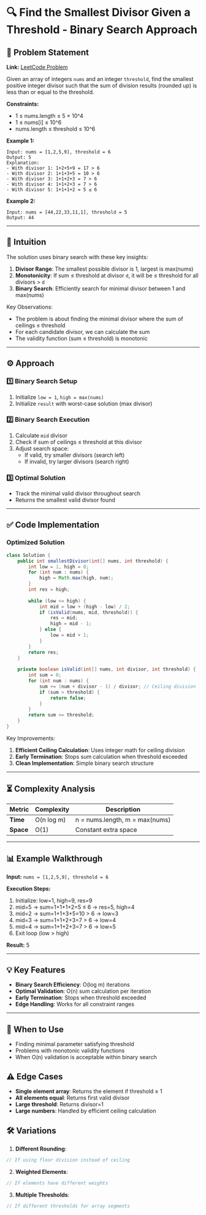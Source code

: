 # 🔍 Find the Smallest Divisor Given a Threshold - Binary Search Approach

## 📜 Problem Statement
**Link:** [LeetCode Problem](https://leetcode.com/problems/find-the-smallest-divisor-given-a-threshold/description/)

Given an array of integers `nums` and an integer `threshold`, find the smallest positive integer divisor such that the sum of division results (rounded up) is less than or equal to the threshold.

**Constraints:**
- 1 ≤ nums.length ≤ 5 × 10^4
- 1 ≤ nums[i] ≤ 10^6
- nums.length ≤ threshold ≤ 10^6

**Example 1:**
```text
Input: nums = [1,2,5,9], threshold = 6
Output: 5
Explanation:
- With divisor 1: 1+2+5+9 = 17 > 6
- With divisor 2: 1+1+3+5 = 10 > 6
- With divisor 3: 1+1+2+3 = 7 > 6
- With divisor 4: 1+1+2+3 = 7 > 6
- With divisor 5: 1+1+1+2 = 5 ≤ 6
```

**Example 2:**
```text
Input: nums = [44,22,33,11,1], threshold = 5
Output: 44
```

---

## 🧠 Intuition
The solution uses binary search with these key insights:
1. **Divisor Range**: The smallest possible divisor is 1, largest is max(nums)
2. **Monotonicity**: If sum ≤ threshold at divisor `d`, it will be ≤ threshold for all divisors > `d`
3. **Binary Search**: Efficiently search for minimal divisor between 1 and max(nums)

Key Observations:
- The problem is about finding the minimal divisor where the sum of ceilings ≤ threshold
- For each candidate divisor, we can calculate the sum
- The validity function (sum ≤ threshold) is monotonic

---

## ⚙️ Approach
### **1️⃣ Binary Search Setup**
1. Initialize `low = 1`, `high = max(nums)`
2. Initialize `result` with worst-case solution (max divisor)

### **2️⃣ Binary Search Execution**
1. Calculate `mid` divisor
2. Check if sum of ceilings ≤ threshold at this divisor
3. Adjust search space:
   - If valid, try smaller divisors (search left)
   - If invalid, try larger divisors (search right)

### **3️⃣ Optimal Solution**
- Track the minimal valid divisor throughout search
- Returns the smallest valid divisor found

---

## ✅ Code Implementation

### Optimized Solution
```java
class Solution {
    public int smallestDivisor(int[] nums, int threshold) {
        int low = 1, high = 0;
        for (int num : nums) {
            high = Math.max(high, num);
        }
        int res = high;
        
        while (low <= high) {
            int mid = low + (high - low) / 2;
            if (isValid(nums, mid, threshold)) {
                res = mid;
                high = mid - 1;
            } else {
                low = mid + 1;
            }
        }
        return res;
    }
    
    private boolean isValid(int[] nums, int divisor, int threshold) {
        int sum = 0;
        for (int num : nums) {
            sum += (num + divisor - 1) / divisor; // Ceiling division
            if (sum > threshold) {
                return false;
            }
        }
        return sum <= threshold;
    }
}
```

Key Improvements:
1. **Efficient Ceiling Calculation**: Uses integer math for ceiling division
2. **Early Termination**: Stops sum calculation when threshold exceeded
3. **Clean Implementation**: Simple binary search structure

---

## ⏳ Complexity Analysis
| Metric          | Complexity | Description |
|-----------------|------------|-------------|
| **Time**        | O(n log m) | n = nums.length, m = max(nums) |
| **Space**       | O(1)       | Constant extra space |

---

## 📊 Example Walkthrough

**Input:** `nums = [1,2,5,9], threshold = 6`

**Execution Steps:**
1. Initialize: low=1, high=9, res=9
2. mid=5 → sum=1+1+1+2=5 ≤ 6 → res=5, high=4
3. mid=2 → sum=1+1+3+5=10 > 6 → low=3
4. mid=3 → sum=1+1+2+3=7 > 6 → low=4
5. mid=4 → sum=1+1+2+3=7 > 6 → low=5
6. Exit loop (low > high)

**Result:** 5

---

## 💡 Key Features
- **Binary Search Efficiency**: O(log m) iterations
- **Optimal Validation**: O(n) sum calculation per iteration
- **Early Termination**: Stops when threshold exceeded
- **Edge Handling**: Works for all constraint ranges

---

## 🚀 When to Use
- Finding minimal parameter satisfying threshold
- Problems with monotonic validity functions
- When O(n) validation is acceptable within binary search

## ⚠️ Edge Cases
- **Single element array**: Returns the element if threshold ≥ 1
- **All elements equal**: Returns first valid divisor
- **Large threshold**: Returns divisor=1
- **Large numbers**: Handled by efficient ceiling calculation

## 🛠 Variations
1. **Different Rounding**:
```java
// If using floor division instead of ceiling
```

2. **Weighted Elements**:
```java
// If elements have different weights
```

3. **Multiple Thresholds**:
```java
// If different thresholds for array segments
```